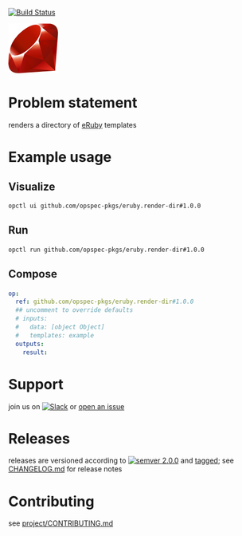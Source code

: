 [![Build Status](https://github.com/opspec-pkgs/eruby.render-dir/workflows/build/badge.svg?branch=main)](https://github.com/opspec-pkgs/eruby.render-dir/actions?query=workflow%3Abuild+branch%3Amain)

<img src="icon.svg" alt="icon" height="100px">

# Problem statement

renders a directory of [eRuby](https://en.wikipedia.org/wiki/ERuby) templates

# Example usage

## Visualize

```shell
opctl ui github.com/opspec-pkgs/eruby.render-dir#1.0.0
```

## Run

```
opctl run github.com/opspec-pkgs/eruby.render-dir#1.0.0
```

## Compose

```yaml
op:
  ref: github.com/opspec-pkgs/eruby.render-dir#1.0.0
  ## uncomment to override defaults
  # inputs:
  #   data: [object Object]
  #   templates: example
  outputs:
    result:
```

# Support

join us on
[![Slack](https://img.shields.io/badge/slack-opctl-E01563.svg)](https://join.slack.com/t/opctl/shared_invite/zt-51zodvjn-Ul_UXfkhqYLWZPQTvNPp5w)
or
[open an issue](https://github.com/opspec-pkgs/eruby.render-dir/issues)

# Releases

releases are versioned according to
[![semver 2.0.0](https://img.shields.io/badge/semver-2.0.0-brightgreen.svg)](http://semver.org/spec/v2.0.0.html)
and [tagged](https://git-scm.com/book/en/v2/Git-Basics-Tagging); see
[CHANGELOG.md](CHANGELOG.md) for release notes

# Contributing

see
[project/CONTRIBUTING.md](https://github.com/opspec-pkgs/project/blob/main/CONTRIBUTING.md)
